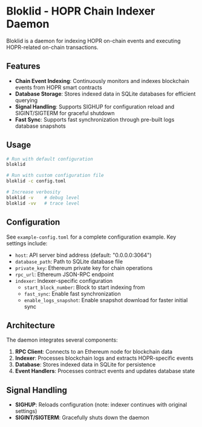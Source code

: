 # Bloklid - HOPR Chain Indexer Daemon

Bloklid is a daemon for indexing HOPR on-chain events and executing HOPR-related on-chain transactions.

## Features

- **Chain Event Indexing**: Continuously monitors and indexes blockchain events from HOPR smart contracts
- **Database Storage**: Stores indexed data in SQLite databases for efficient querying
- **Signal Handling**: Supports SIGHUP for configuration reload and SIGINT/SIGTERM for graceful shutdown
- **Fast Sync**: Supports fast synchronization through pre-built logs database snapshots

## Usage

```bash
# Run with default configuration
bloklid

# Run with custom configuration file
bloklid -c config.toml

# Increase verbosity
bloklid -v    # debug level
bloklid -vv   # trace level
```

## Configuration

See `example-config.toml` for a complete configuration example. Key settings include:

- `host`: API server bind address (default: "0.0.0.0:3064")
- `database_path`: Path to SQLite database file
- `private_key`: Ethereum private key for chain operations
- `rpc_url`: Ethereum JSON-RPC endpoint
- `indexer`: Indexer-specific configuration
  - `start_block_number`: Block to start indexing from
  - `fast_sync`: Enable fast synchronization
  - `enable_logs_snapshot`: Enable snapshot download for faster initial sync

## Architecture

The daemon integrates several components:

1. **RPC Client**: Connects to an Ethereum node for blockchain data
2. **Indexer**: Processes blockchain logs and extracts HOPR-specific events
3. **Database**: Stores indexed data in SQLite for persistence
4. **Event Handlers**: Processes contract events and updates database state

## Signal Handling

- **SIGHUP**: Reloads configuration (note: indexer continues with original settings)
- **SIGINT/SIGTERM**: Gracefully shuts down the daemon
